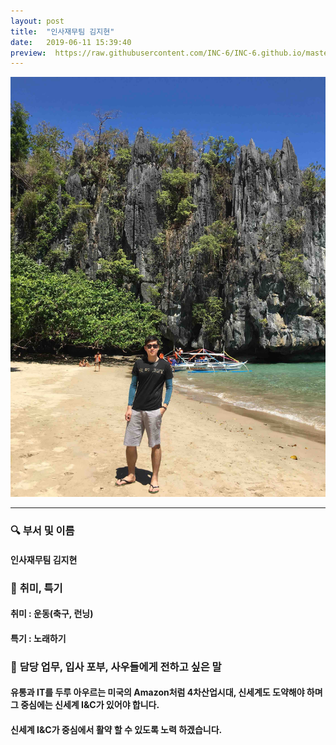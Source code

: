 ```yaml
---
layout: post
title:  "인사재무팀 김지현"
date:   2019-06-11 15:39:40
preview:  https://raw.githubusercontent.com/INC-6/INC-6.github.io/master/_asset/%EB%8F%99%EA%B8%B0%EC%82%AC%EC%A7%84/191911.jpg
---
```


![Picture 1](https://raw.githubusercontent.com/INC-6/INC-6.github.io/master/_asset/%EC%85%80%EC%B9%B4/%EA%B9%80%EC%A7%80%ED%98%84.jpg)

---

### 🔍 **부서 및 이름**

#### 인사재무팀 김지현

### 🔔 **취미, 특기**

#### 취미 : 운동(축구, 런닝)
  
#### 특기 : 노래하기

### 🔔 **담당 업무, 입사 포부, 사우들에게 전하고 싶은 말**

#### 유통과 IT를 두루 아우르는 미국의 Amazon처럼 4차산업시대, 신세계도 도약해야 하며 그 중심에는 신세계 I&C가 있어야 합니다.
   
#### 신세계 I&C가 중심에서 활약 할 수 있도록 노력 하겠습니다.



